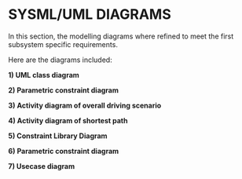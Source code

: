 # SYSML/UML DIAGRAMS

In this section, the modelling diagrams where refined to meet the first subsystem specific requirements.

Here are the diagrams included:

**1) UML class diagram**

**2) Parametric constraint diagram**

**3) Activity diagram of overall driving scenario**

**4) Activity diagram of shortest path**

**5) Constraint Library Diagram**

**6) Parametric constraint diagram**

**7) Usecase diagram**



